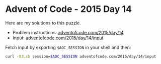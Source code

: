 # Advent of Code - 2015 Day 14
Here are my solutions to this puzzle.

* Problem instructions: [adventofcode.com/2015/day/14](https://adventofcode.com/2015/day/14)
* Input: [adventofcode.com/2015/day/14/input](https://adventofcode.com/2015/day/14/input)

Fetch input by exporting `$AOC_SESSION` in your shell and then:
```bash
curl -OJLsb session=$AOC_SESSION adventofcode.com/2015/day/14/input
```
